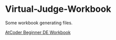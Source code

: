 # Virtual-Judge-Workbook
Some workbook generating files.

[AtCoder Beginner DE Workbook](https://vjudge.net/article/4579)
